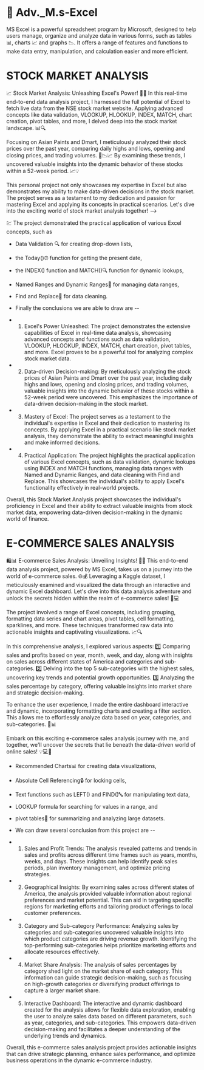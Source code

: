 # 🚀 Adv._M.s-Excel
MS Excel is a powerful spreadsheet program by Microsoft, designed to help users manage, organize and analyze data in various forms, such as tables 📊, charts 📈 and graphs 📉. It offers a range of features and functions to make data entry, manipulation, and calculation easier and more efficient.


# STOCK MARKET ANALYSIS #

📈 Stock Market Analysis: Unleashing Excel's Power! 💼✨
In this real-time end-to-end data analysis project, I harnessed the full potential of Excel to fetch live data from the NSE stock market website. Applying advanced concepts like data validation, VLOOKUP, HLOOKUP, INDEX, MATCH, chart creation, pivot tables, and more, I delved deep into the stock market landscape. 📊🔍 

Focusing on Asian Paints and Dmart, I meticulously analyzed their stock prices over the past year, comparing daily highs and lows, opening and closing prices, and trading volumes. 📆📉📈 By examining these trends, I uncovered valuable insights into the dynamic behavior of these stocks within a 52-week period. 📈💡

This personal project not only showcases my expertise in Excel but also demonstrates my ability to make data-driven decisions in the stock market. The project serves as a testament to my dedication and passion for mastering Excel and applying its concepts in practical scenarios. Let's dive into the exciting world of stock market analysis together! -->

💹 The project demonstrated the practical application of various Excel concepts, such as 
* Data Validation 🔍 for creating drop-down lists, 
* the Today()⏰ function for getting the present date, 
* the INDEX() function and MATCH()🔍 function for dynamic lookups, 
* Named Ranges and Dynamic Ranges🔄 for managing data ranges, 
* Find and Replace🔎 for data cleaning.

* Finally the conclusions we are able to draw are --

* 1. Excel's Power Unleashed: The project demonstrates the extensive capabilities of Excel in real-time data analysis, showcasing advanced concepts and functions such as data validation, VLOOKUP, HLOOKUP, INDEX, MATCH, chart creation, pivot tables, and more. Excel proves to be a powerful tool for analyzing complex stock market data.

* 2. Data-driven Decision-making: By meticulously analyzing the stock prices of Asian Paints and Dmart over the past year, including daily highs and lows, opening and closing prices, and trading volumes, valuable insights into the dynamic behavior of these stocks within a 52-week period were uncovered. This emphasizes the importance of data-driven decision-making in the stock market.

* 3. Mastery of Excel: The project serves as a testament to the individual's expertise in Excel and their dedication to mastering its concepts. By applying Excel in a practical scenario like stock market analysis, they demonstrate the ability to extract meaningful insights and make informed decisions.

* 4. Practical Application: The project highlights the practical application of various Excel concepts, such as data validation, dynamic lookups using INDEX and MATCH functions, managing data ranges with Named and Dynamic Ranges, and data cleaning with Find and Replace. This showcases the individual's ability to apply Excel's functionality effectively in real-world projects.

Overall, this Stock Market Analysis project showcases the individual's proficiency in Excel and their ability to extract valuable insights from stock market data, empowering data-driven decision-making in the dynamic world of finance.


# E-COMMERCE SALES ANALYSIS # 

🛍️📊 E-commerce Sales Analysis: Unveiling Insights! 💼✨ This end-to-end data analysis project, powered by MS Excel, takes us on a journey into the world of e-commerce sales. 🌐💰 Leveraging a Kaggle dataset, I meticulously examined and visualized the data through an interactive and dynamic Excel dashboard. Let's dive into this data analysis adventure and unlock the secrets hidden within the realm of e-commerce sales! 💪💻

The project involved a range of Excel concepts, including grouping, formatting data series and chart areas, pivot tables, cell formatting, sparklines, and more. These techniques transformed raw data into actionable insights and captivating visualizations. 📈🔍

In this comprehensive analysis, I explored various aspects: 
1️⃣ Comparing sales and profits based on year, month, week, and day, along with insights on sales across different states of America and categories and sub-categories.
2️⃣ Delving into the top 5 sub-categories with the highest sales, uncovering key trends and potential growth opportunities.
3️⃣ Analyzing the sales percentage by category, offering valuable insights into market share and strategic decision-making.

To enhance the user experience, I made the entire dashboard interactive and dynamic, incorporating formatting charts and creating a filter section. This allows me to effortlessly analyze data based on year, categories, and sub-categories. 🔄📊

Embark on this exciting e-commerce sales analysis journey with me, and together, we'll uncover the secrets that lie beneath the data-driven world of online sales! 💡💻🚀
* Recommended Charts📊 for creating data visualizations, 
* Absolute Cell Referencing🔒 for locking cells, 
* Text functions such as LEFT() and FIND()🔤 for manipulating text data, 
* LOOKUP formula for searching for values in a range, and 
* pivot tables🔄 for summarizing and analyzing large datasets.

* We can draw several conclusion from this project are --

* 1. Sales and Profit Trends: The analysis revealed patterns and trends in sales and profits across different time frames such as years, months, weeks, and days. These insights can help identify peak sales periods, plan inventory management, and optimize pricing strategies.

* 2. Geographical Insights: By examining sales across different states of America, the analysis provided valuable information about regional preferences and market potential. This can aid in targeting specific regions for marketing efforts and tailoring product offerings to local customer preferences.

* 3. Category and Sub-category Performance: Analyzing sales by categories and sub-categories uncovered valuable insights into which product categories are driving revenue growth. Identifying the top-performing sub-categories helps prioritize marketing efforts and allocate resources effectively.

* 4. Market Share Analysis: The analysis of sales percentages by category shed light on the market share of each category. This information can guide strategic decision-making, such as focusing on high-growth categories or diversifying product offerings to capture a larger market share.

* 5. Interactive Dashboard: The interactive and dynamic dashboard created for the analysis allows for flexible data exploration, enabling the user to analyze sales data based on different parameters, such as year, categories, and sub-categories. This empowers data-driven decision-making and facilitates a deeper understanding of the underlying trends and dynamics.

Overall, this e-commerce sales analysis project provides actionable insights that can drive strategic planning, enhance sales performance, and optimize business operations in the dynamic e-commerce industry.
